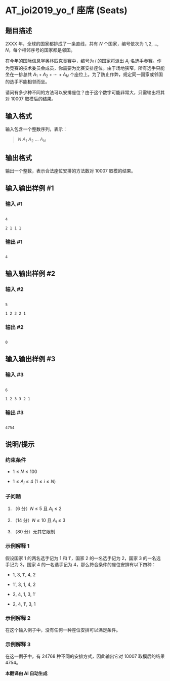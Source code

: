 # AT_joi2019_yo_f 座席 (Seats)

## 题目描述

2XXX 年，全球的国家都排成了一条直线，共有 $N$ 个国家，编号依次为 $1, 2, \ldots, N$。每个相邻序号的国家都是邻国。

在今年的国际信息学奥林匹克竞赛中，编号为 $i$ 的国家将派出 $A_i$ 名选手参赛。作为竞赛的技术委员会成员，你需要为比赛安排座位。由于场地狭窄，所有选手只能坐在一排总共 $A_1 + A_2 + \cdots + A_N$ 个座位上。为了防止作弊，规定同一国家或邻国的选手不能相邻而坐。

请问有多少种不同的方法可以安排座位？由于这个数字可能非常大，只需输出将其对 $10007$ 取模后的结果。

## 输入格式

输入包含一个整数序列，表示： 

> $N$ $A_1$ $A_2$ $\ldots$ $A_N$

## 输出格式

输出一个整数，表示合法座位安排的方法数对 $10007$ 取模的结果。

## 输入输出样例 #1

### 输入 #1

```
4
2 1 1 1
```

### 输出 #1

```
4
```

## 输入输出样例 #2

### 输入 #2

```
5
1 2 3 2 1
```

### 输出 #2

```
0
```

## 输入输出样例 #3

### 输入 #3

```
6
1 2 3 3 2 1
```

### 输出 #3

```
4754
```

## 说明/提示

### 约束条件

- $1 \leq N \leq 100$
- $1 \leq A_i \leq 4$ ($1 \leq i \leq N$)

### 子问题

1. （6 分）$N \leq 5$ 且 $A_i \leq 2$
2. （14 分）$N \leq 10$ 且 $A_i \leq 3$
3. （80 分）无其它限制

### 示例解释 1

假设国家 $1$ 的两名选手记为 $1$ 和 $1'$，国家 $2$ 的一名选手记为 $2$，国家 $3$ 的一名选手记为 $3$，国家 $4$ 的一名选手记为 $4$，那么符合条件的座位安排有以下四种：

- $1$, $3$, $1'$, $4$, $2$
- $1'$, $3$, $1$, $4$, $2$
- $2$, $4$, $1$, $3$, $1'$
- $2$, $4$, $1'$, $3$, $1$

### 示例解释 2

在这个输入例子中，没有任何一种座位安排可以满足条件。

### 示例解释 3

在这一例子中，有 $24768$ 种不同的安排方式，因此输出它对 $10007$ 取模后的结果 $4754$。

 **本翻译由 AI 自动生成**
